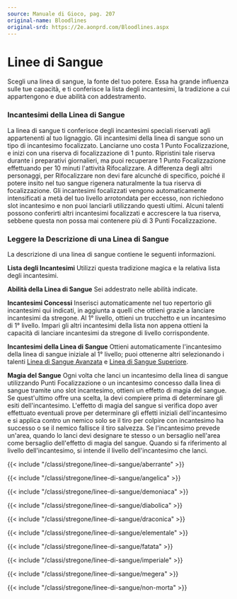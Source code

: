 ```yaml
---
source: Manuale di Gioco, pag. 207
original-name: Bloodlines
original-srd: https://2e.aonprd.com/Bloodlines.aspx
---
```


# Linee di Sangue

Scegli una linea di sangue, la fonte del tuo potere. Essa ha grande influenza
sulle tue capacità, e ti conferisce la lista degli incantesimi, la tradizione a
cui appartengono e due abilità con addestramento.

### Incantesimi della Linea di Sangue

La linea di sangue ti conferisce degli incantesimi speciali riservati agli
appartenenti al tuo lignaggio. Gli incantesimi della linea di sangue sono un
tipo di incantesimo focalizzato. Lanciarne uno costa 1 Punto Focalizzazione, e
inizi con una riserva di focalizzazione di 1 punto. Ripristini tale riserva
durante i preparativi giornalieri, ma puoi recuperare 1 Punto Focalizzazione
effettuando per 10 minuti l'attività Rifocalizzare. A differenza degli altri
personaggi, per Rifocalizzare non devi fare alcunché di specifico, poiché il
potere insito nel tuo sangue rigenera naturalmente la tua riserva di
focalizzazione. Gli incantesimi focalizzati vengono automaticamente
intensificati a metà del tuo livello arrotondata per eccesso, non richiedono
slot incantesimo e non puoi lanciarli utilizzando questi ultimi. Alcuni talenti
possono conferirti altri incantesimi focalizzati e accrescere la tua riserva,
sebbene questa non possa mai contenere più di 3 Punti Focalizzazione.

### Leggere la Descrizione di una Linea di Sangue

La descrizione di una linea di sangue contiene le seguenti informazioni.

**Lista degli Incantesimi** Utilizzi questa tradizione magica e la relativa
lista degli incantesimi.

**Abilità della Linea di Sangue** Sei addestrato nelle abilità indicate.

**Incantesimi Concessi** Inserisci automaticamente nel tuo repertorio gli
incantesimi qui indicati, in aggiunta a quelli che ottieni grazie a lanciare
incantesimi da stregone. Al 1° livello, ottieni un trucchetto e un incantesimo
di 1° livello. Impari gli altri incantesimi della lista non appena ottieni la
capacità di lanciare incantesimi da stregone di livello corrispondente.

**Incantesimi della Linea di Sangue** Ottieni automaticamente l'incantesimo
della linea di sangue iniziale al 1° livello; puoi ottenerne altri selezionando
i talenti
[Linea di Sangue Avanzata](/classi/stregone/talenti/linea-di-sangue-avanzata) e
[Linea di Sangue Superiore](/classi/stregone/talenti/linea-di-sangue-superiore).

**Magia del Sangue** Ogni volta che lanci un incantesimo della linea di sangue
utilizzando Punti Focalizzazione o un incantesimo concesso dalla linea di sangue
tramite uno slot incantesimo, ottieni un effetto di magia del sangue. Se
quest'ultimo offre una scelta, la devi compiere prima di determinare gli esiti
dell'incantesimo. L'effetto di magia del sangue si verifica dopo aver effettuato
eventuali prove per determinare gli effetti iniziali dell'incantesimo e si
applica contro un nemico solo se il tiro per colpire con incantesimo ha successo
o se il nemico fallisce il tiro salvezza. Se l'incantesimo prevede un'area,
quando lo lanci devi designare te stesso o un bersaglio nell'area come bersaglio
dell'effetto di magia del sangue. Quando si fa riferimento al livello
dell'incantesimo, si intende il livello dell'incantesimo che lanci.

{{< include "/classi/stregone/linee-di-sangue/aberrante" >}}

{{< include "/classi/stregone/linee-di-sangue/angelica" >}}

{{< include "/classi/stregone/linee-di-sangue/demoniaca" >}}

{{< include "/classi/stregone/linee-di-sangue/diabolica" >}}

{{< include "/classi/stregone/linee-di-sangue/draconica" >}}

{{< include "/classi/stregone/linee-di-sangue/elementale" >}}

{{< include "/classi/stregone/linee-di-sangue/fatata" >}}

{{< include "/classi/stregone/linee-di-sangue/imperiale" >}}

{{< include "/classi/stregone/linee-di-sangue/megera" >}}

{{< include "/classi/stregone/linee-di-sangue/non-morta" >}}
